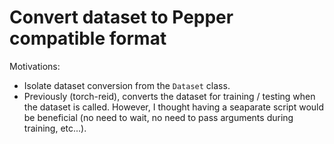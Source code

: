 # Convert dataset to Pepper compatible format

Motivations:

- Isolate dataset conversion from the `Dataset` class.
- Previously (torch-reid), converts the dataset for training / testing when the dataset is called. However, I thought having a seaparate script would be beneficial (no need to wait, no need to pass arguments during training, etc...).
